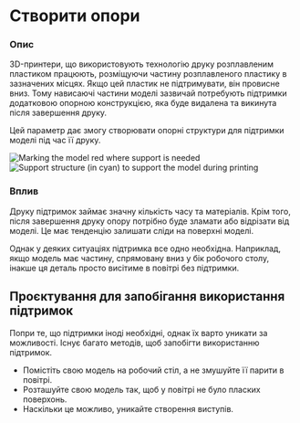 Створити опори
====

### **Опис**

3D-принтери, що використовують технологію друку розплавленим пластиком працюють, розміщуючи частину розплавленого пластику в зазначених місцях. Якщо цей пластик не підтримувати, він провисне вниз. Тому нависаючі частини моделі зазвичай потребують підтримки додатковою опорною конструкцією, яка буде видалена та викинута після завершення друку.

Цей параметр дає змогу створювати опорні структури для підтримки моделі під час її друку.

![Marking the model red where support is needed](../images/support_enable_prepare_mode.png)
![Support structure (in cyan) to support the model during printing](../images/support_enable.png)

### **Вплив**

Друку підтримок займає значну кількість часу та матеріалів. Крім того, після завершення друку опору потрібно буде зламати або відрізати від моделі. Це має тенденцію залишати сліди на поверхні моделі.

Однак у деяких ситуаціях підтримка все одно необхідна. Наприклад, якщо модель має частину, спрямовану вниз у бік робочого столу, інакше ця деталь просто висітиме в повітрі без підтримки.

Проєктування для запобігання використання підтримок
----

Попри те, що підтримки іноді необхідні, однак їх варто уникати за можливості. Існує багато методів, щоб запобігти використанню підтримок.

* Помістіть свою модель на робочий стіл, а не змушуйте її парити в повітрі.
* Розташуйте свою модель так, щоб у повітрі не було пласких поверхонь.
* Наскільки це можливо, уникайте створення виступів.
